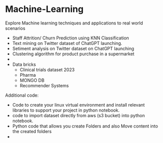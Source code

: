 # Machine-Learning
Explore Machine learning techniques and applications to real world scenarios  
- Staff Attrition/ Churn Prediction using KNN Classification 
- Text mining on Twitter dataset of ChatGPT launching.
- Setiment analysis on Twitter dataset on ChatGPT launching
- Clustering algorithm for product purchase in a supermarket
- 
- Data bricks
  -  Clinical trials dataset 2023
  -  Pharma
  -  MONGO DB
  -  Recommender Systems




Additional code:  
- Code to create your linux virtual environment and install relevant libraries to support your project in python notebook.
- code to import dataset directly from aws (s3 bucket) into python notebook.
- Python code that allows you create Folders and also Move content into the created folders  
-
